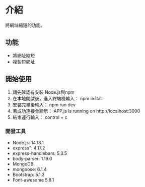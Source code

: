 # 介紹
將網址縮短的功能。


## 功能
- 將網址縮短
- 複製短網址

## 開始使用
1. 請先確認有安裝 Node.js與npm
2. 在本地開啟後，進入終端機輸入：
  npm install
3. 安裝完畢後輸入：
  npm run dev
4. 若成功連接會顯示：
  APP.js is running on http://localhost:3000
5. 結束運行輸入：
control + c

### 開發工具
- Node.js: 14.18.1
- express": 4.17.2
- express-handlebars: 5.3.5
- body-parser: 1.19.0
- MongoDB
- mongoose: 6.1.4
- Bootstrap: 5.1.3
- Font-awesome 5.8.1